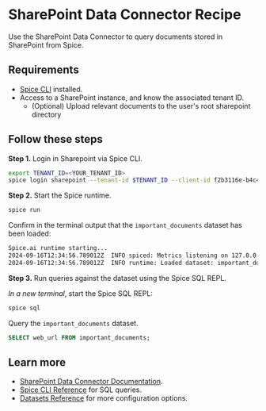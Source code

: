 # SharePoint Data Connector Recipe

Use the SharePoint Data Connector to query documents stored in SharePoint from Spice.

## Requirements

- [Spice CLI](https://docs.spiceai.org/getting-started) installed.
- Access to a SharePoint instance, and know the associated tenant ID.
  - (Optional) Upload relevant documents to the user's root sharepoint directory

## Follow these steps

**Step 1.** Login in Sharepoint via Spice CLI.

```bash
export TENANT_ID=<YOUR_TENANT_ID>
spice login sharepoint --tenant-id $TENANT_ID --client-id f2b3116e-b4c4-464f-80ec-73cd9d9886b4
```

**Step 2.** Start the Spice runtime.

```bash
spice run
```

Confirm in the terminal output that the `important_documents` dataset has been loaded:

```bash
Spice.ai runtime starting...
2024-09-16T12:34:56.789012Z  INFO spiced: Metrics listening on 127.0.0.1:9090
2024-09-16T12:34:56.789012Z  INFO runtime: Loaded dataset: important_documents
```

**Step 3.** Run queries against the dataset using the Spice SQL REPL.

_In a new terminal_, start the Spice SQL REPL:

```bash
spice sql
```

Query the `important_documents` dataset.

```sql
SELECT web_url FROM important_documents;
```

## Learn more

- [SharePoint Data Connector Documentation](https://docs.spiceai.org/components/data-connectors/sharepoint).
- [Spice CLI Reference](https://docs.spiceai.org/cli/reference/sql) for SQL queries.
- [Datasets Reference](https://docs.spiceai.org/reference/spicepod/datasets) for more configuration options.
